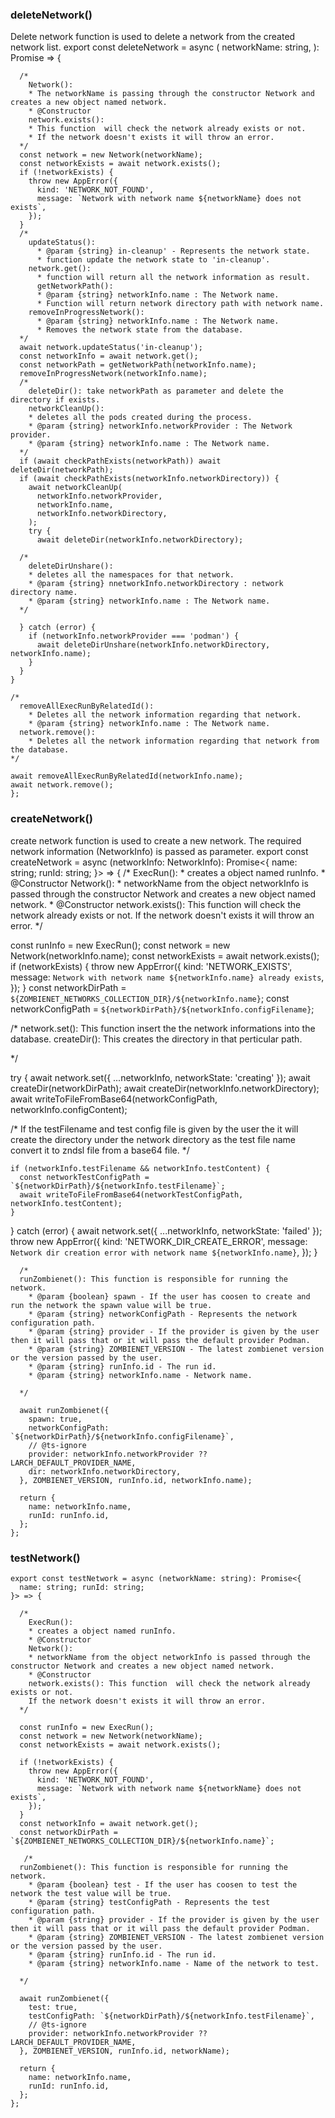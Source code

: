 ### deleteNetwork()
Delete network function is used to delete a network from the created network list.
export const deleteNetwork = async (
  networkName: string,
): Promise<void> => {
```
  /*
    Network():
    * The networkName is passing through the constructor Network and creates a new object named network. 
    * @Constructor
    network.exists(): 
    * This function  will check the network already exists or not. 
    * If the network doesn't exists it will throw an error.
  */
  const network = new Network(networkName);
  const networkExists = await network.exists();
  if (!networkExists) {
    throw new AppError({
      kind: 'NETWORK_NOT_FOUND',
      message: `Network with network name ${networkName} does not exists`,
    });
  }
  /*
    updateStatus(): 
      * @param {string} in-cleanup' - Represents the network state.
      * function update the network state to 'in-cleanup'.
    network.get(): 
      * function will return all the network information as result.
      getNetworkPath(): 
      * @param {string} networkInfo.name : The Network name.
      * Function will return network directory path with network name.
    removeInProgressNetwork():
      * @param {string} networkInfo.name : The Network name.
      * Removes the network state from the database.
  */
  await network.updateStatus('in-cleanup');
  const networkInfo = await network.get();
  const networkPath = getNetworkPath(networkInfo.name);
  removeInProgressNetwork(networkInfo.name);
  /*
    deleteDir(): take networkPath as parameter and delete the directory if exists.
    networkCleanUp(): 
    * deletes all the pods created during the process.
    * @param {string} networkInfo.networkProvider : The Network provider.
    * @param {string} networkInfo.name : The Network name.
  */
  if (await checkPathExists(networkPath)) await deleteDir(networkPath);
  if (await checkPathExists(networkInfo.networkDirectory)) {
    await networkCleanUp(
      networkInfo.networkProvider,
      networkInfo.name,
      networkInfo.networkDirectory,
    );
    try {
      await deleteDir(networkInfo.networkDirectory);
  ```
      /*
        deleteDirUnshare(): 
        * deletes all the namespaces for that network.
        * @param {string} nnetworkInfo.networkDirectory : network directory name.
        * @param {string} networkInfo.name : The Network name.
      */
  ```
    } catch (error) {
      if (networkInfo.networkProvider === 'podman') {
        await deleteDirUnshare(networkInfo.networkDirectory, networkInfo.name);
      }
    }
  }

  /*
    removeAllExecRunByRelatedId(): 
      * Deletes all the network information regarding that network.
      * @param {string} networkInfo.name : The Network name.
    network.remove(): 
      * Deletes all the network information regarding that network from the database.
  */

  await removeAllExecRunByRelatedId(networkInfo.name);
  await network.remove();
};
``` 

### createNetwork()
create network function is used to create a new network. The required network information (NetworkInfo) is passed as parameter.
export const createNetwork = async (networkInfo: NetworkInfo): Promise<{
  name: string; runId: string;
}> => {
  /*
    ExecRun():
    * creates a object named runInfo.
    * @Constructor
    Network(): 
    * networkName from the object networkInfo is passed through the constructor Network and creates a new object named network. 
    * @Constructor
    network.exists(): This function  will check the network already exists or not. 
    If the network doesn't exists it will throw an error.
  */

  const runInfo = new ExecRun();
  const network = new Network(networkInfo.name);
  const networkExists = await network.exists();
  if (networkExists) {
    throw new AppError({
      kind: 'NETWORK_EXISTS',
      message: `Network with network name ${networkInfo.name} already exists`,
    });
  }
  const networkDirPath = `${ZOMBIENET_NETWORKS_COLLECTION_DIR}/${networkInfo.name}`;
  const networkConfigPath = `${networkDirPath}/${networkInfo.configFilename}`;

  /*
    network.set(): This function insert the the network informations into the database.
    createDir(): This creates the directory in that perticular path.

  */

  try {
    await network.set({ ...networkInfo, networkState: 'creating' });
    await createDir(networkDirPath);
    await createDir(networkInfo.networkDirectory);
    await writeToFileFromBase64(networkConfigPath, networkInfo.configContent);
   
  /*
      If the testFilename and test config file is given by the user the it will create the directory under the network directory as the test file name convert it to zndsl file from a base64 file.
  */

    if (networkInfo.testFilename && networkInfo.testContent) {
      const networkTestConfigPath = `${networkDirPath}/${networkInfo.testFilename}`;
      await writeToFileFromBase64(networkTestConfigPath, networkInfo.testContent);
    }
  } catch (error) {
    await network.set({ ...networkInfo, networkState: 'failed' });
    throw new AppError({
      kind: 'NETWORK_DIR_CREATE_ERROR',
      message: `Network dir creation error with network name ${networkInfo.name}`,
    });
  }
```
  /*
  runZombienet(): This function is responsible for running the network.
    * @param {boolean} spawn - If the user has coosen to create and run the network the spawn value will be true.
    * @param {string} networkConfigPath - Represents the network configuration path.
    * @param {string} provider - If the provider is given by the user then it will pass that or it will pass the default provider Podman.
    * @param {string} ZOMBIENET_VERSION - The latest zombienet version or the version passed by the user.
    * @param {string} runInfo.id - The run id.
    * @param {string} networkInfo.name - Network name.
    
  */

  await runZombienet({
    spawn: true,
    networkConfigPath: `${networkDirPath}/${networkInfo.configFilename}`,
    // @ts-ignore
    provider: networkInfo.networkProvider ?? LARCH_DEFAULT_PROVIDER_NAME,
    dir: networkInfo.networkDirectory,
  }, ZOMBIENET_VERSION, runInfo.id, networkInfo.name);

  return {
    name: networkInfo.name,
    runId: runInfo.id,
  };
};
```

### testNetwork()
```
export const testNetwork = async (networkName: string): Promise<{
  name: string; runId: string;
}> => {

  /*
    ExecRun():
    * creates a object named runInfo.
    * @Constructor
    Network(): 
    * networkName from the object networkInfo is passed through the constructor Network and creates a new object named network. 
    * @Constructor
    network.exists(): This function  will check the network already exists or not. 
    If the network doesn't exists it will throw an error.
  */

  const runInfo = new ExecRun();
  const network = new Network(networkName);
  const networkExists = await network.exists();

  if (!networkExists) {
    throw new AppError({
      kind: 'NETWORK_NOT_FOUND',
      message: `Network with network name ${networkName} does not exists`,
    });
  }
  const networkInfo = await network.get();
  const networkDirPath = `${ZOMBIENET_NETWORKS_COLLECTION_DIR}/${networkInfo.name}`;

   /*
  runZombienet(): This function is responsible for running the network.
    * @param {boolean} test - If the user has coosen to test the network the test value will be true.
    * @param {string} testConfigPath - Represents the test configuration path.
    * @param {string} provider - If the provider is given by the user then it will pass that or it will pass the default provider Podman.
    * @param {string} ZOMBIENET_VERSION - The latest zombienet version or the version passed by the user.
    * @param {string} runInfo.id - The run id.
    * @param {string} networkInfo.name - Name of the network to test.
    
  */

  await runZombienet({
    test: true,
    testConfigPath: `${networkDirPath}/${networkInfo.testFilename}`,
    // @ts-ignore
    provider: networkInfo.networkProvider ?? LARCH_DEFAULT_PROVIDER_NAME,
  }, ZOMBIENET_VERSION, runInfo.id, networkName);

  return {
    name: networkInfo.name,
    runId: runInfo.id,
  };
};
